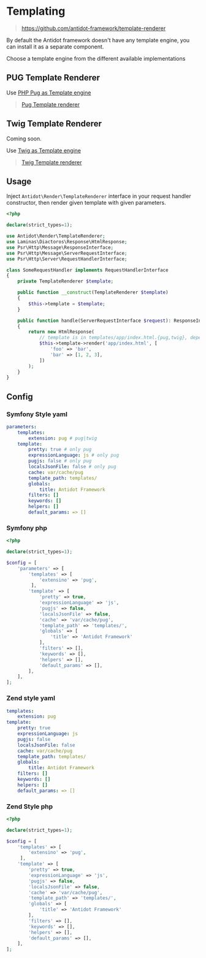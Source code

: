 # Templating

> https://github.com/antidot-framework/template-renderer

By default the Antidot framework doesn't have any template engine, you can install it as a separate component.

Choose a template engine from the different available implementations

## PUG Template Renderer

Use [PHP Pug as Template engine](https://github.com/pug-php/pug) 

> [Pug Template renderer](https://github.com/antidot-framework/phug-template-renderer)

## Twig Template Renderer

Coming soon.

Use [Twig as Template engine](https://twig.symfony.com/) 

> [Twig Template renderer](https://github.com/antidot-framework/twig-template-renderer)

## Usage

Inject `Antidot\Render\TemplateRenderer` interface in your request handler constructor, then render given template with given parameters.

```php
<?php

declare(strict_types=1);

use Antidot\Render\TemplateRenderer;
use Laminas\Diactoros\Response\HtmlResponse;
use Psr\Http\Message\ResponseInterface;
use Psr\Http\Message\ServerRequestInterface;
use Psr\Http\Server\RequestHandlerInterface;

class SomeRequestHandler implements RequestHandlerInterface
{
    private TemplateRenderer $template;

    public function __construct(TemplateRenderer $template)
    {
        $this->template = $template;
    }

    public function handle(ServerRequestInterface $request): ResponseInterface
    {
        return new HtmlResponse(
            // template is in templates/app/index.html.{pug,twig}, depending on template renderer implementation used.
            $this->template->render('app/index.html', [
                'foo' => 'bar',
                'bar' => [1, 2, 3],
            ])
        );
    }
}


```

## Config

<!-- tabs:start -->

### **Symfony Style yaml**

```yaml
parameters:
    templates:
        extension: pug # pug|twig
    template:
        pretty: true # only pug
        expressionLanguage: js # only pug
        pugjs: false # only pug
        localsJsonFile: false # only pug
        cache: var/cache/pug
        template_path: templates/
        globals:
            title: Antidot Framework
        filters: []
        keywords: []
        helpers: []
        default_params: => []
```

### **Symfony php**

```php
<?php

declare(strict_types=1);

$config = [
    'parameters' => [
        'templates' => [
            'extensino' => 'pug',
         ],
        'template' => [
            'pretty' => true,
            'expressionLanguage' => 'js',
            'pugjs' => false,
            'localsJsonFile' => false,
            'cache' => 'var/cache/pug',
            'template_path' => 'templates/',
            'globals' => [
                'title' => 'Antidot Framework'
            ],
            'filters' => [],
            'keywords' => [],
            'helpers' => [],
            'default_params' => [],
        ],
    ],
];
```

### **Zend style yaml**

```yaml
templates:
    extension: pug
template:
    pretty: true
    expressionLanguage: js
    pugjs: false
    localsJsonFile: false
    cache: var/cache/pug
    template_path: templates/
    globals:
        title: Antidot Framework
    filters: []
    keywords: []
    helpers: []
    default_params: => []
```

### **Zend Style php**

```php
<?php

declare(strict_types=1);

$config = [
    'templates' => [
        'extensino' => 'pug',
     ],
    'template' => [
        'pretty' => true,
        'expressionLanguage' => 'js',
        'pugjs' => false,
        'localsJsonFile' => false,
        'cache' => 'var/cache/pug',
        'template_path' => 'templates/',
        'globals' => [
            'title' => 'Antidot Framework'
        ],
        'filters' => [],
        'keywords' => [],
        'helpers' => [],
        'default_params' => [],
    ],
];
```

<!-- tabs:end -->

